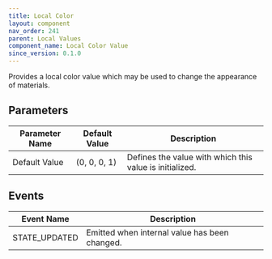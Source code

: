 ```yaml
---
title: Local Color
layout: component
nav_order: 241
parent: Local Values
component_name: Local Color Value
since_version: 0.1.0
---
```


Provides a local color value which may be used to change the appearance of materials.

## Parameters

| Parameter Name | Default Value | Description                                             |
|----------------|---------------|---------------------------------------------------------|
| Default Value  | (0, 0, 0, 1)  | Defines the value with which this value is initialized. |

## Events

| Event Name    | Description                                   |
|---------------|-----------------------------------------------|
| STATE_UPDATED | Emitted when internal value has been changed. |